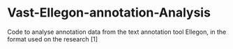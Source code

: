 # Vast-Ellegon-annotation-Analysis
Code to analyse annotation data from the text annotation tool Ellegon, in the format used on the research [1]
